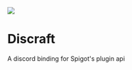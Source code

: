 [![](https://jitpack.io/v/Hanro50/Discraft.svg)](https://jitpack.io/#Hanro50/Discraft)

# Discraft
A discord binding for Spigot's plugin api
